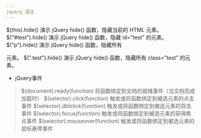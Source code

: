 ```yaml
---
jquery 语法
---
```


$(this).hide()
演示 jQuery hide() 函数，隐藏当前的 HTML 元素。
$("#test").hide()
演示 jQuery hide() 函数，隐藏 id="test" 的元素。
$("p").hide()
演示 jQuery hide() 函数，隐藏所有 <p> 元素。
$(".test").hide()
演示 jQuery hide() 函数，隐藏所有 class="test" 的元素。



- jQuery事件
>$(document).ready(function)	将函数绑定到文档的就绪事件（当文档完成加载时）
$(selector).click(function)	触发或将函数绑定到被选元素的点击事件
$(selector).dblclick(function)	触发或将函数绑定到被选元素的双击事件
$(selector).focus(function)	触发或将函数绑定到被选元素的获得焦点事件
$(selector).mouseover(function)	触发或将函数绑定到被选元素的鼠标悬停事件